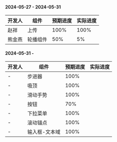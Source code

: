 #### 2024-05-27 - 2024-05-31 
|开发人	|组件			|预期进度	|实际进度	|
|---	|---			|---		|---		|
|赵祥	|上传			|100%		|	100%	|
|熊金燕	|轮播组件		|50%		|	5%		|



#### 2024-05-31 - 
|开发人	|组件			|预期进度	|实际进度	|
|---	|---			|---		|---		|
|-		|步进器			|100%		|			|
|-		|吸顶			|100%		|			|
|-		|滑动手势		|100%		|			|
|-		|按钮			|70%		|			|
|-		|下拉菜单		|100%		|			|
|-		|滚动锚点		|100%		|			|
|-		|输入框-文本域	|100%		|			|